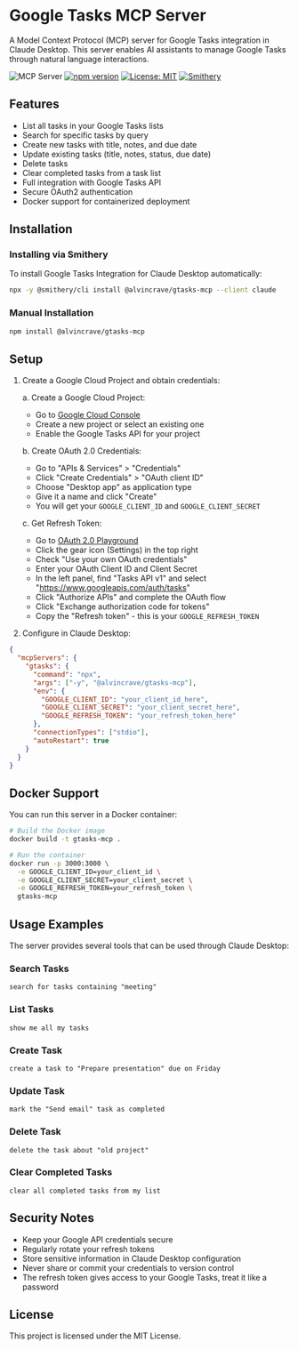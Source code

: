 # Google Tasks MCP Server

A Model Context Protocol (MCP) server for Google Tasks integration in Claude Desktop. This server enables AI assistants to manage Google Tasks through natural language interactions.

![](https://badge.mcpx.dev?type=server "MCP Server")
[![npm version](https://badge.fury.io/js/@alvincrave/gtasks-mcp.svg)](https://www.npmjs.com/package/@alvincrave/gtasks-mcp)
[![License: MIT](https://img.shields.io/badge/License-MIT-blue.svg)](https://opensource.org/licenses/MIT)
[![Smithery](https://smithery.ai/badge.svg)](https://smithery.ai/server/@alvinjchoi/gtasks-mcp)

## Features

- List all tasks in your Google Tasks lists
- Search for specific tasks by query
- Create new tasks with title, notes, and due date
- Update existing tasks (title, notes, status, due date)
- Delete tasks
- Clear completed tasks from a task list
- Full integration with Google Tasks API
- Secure OAuth2 authentication
- Docker support for containerized deployment

## Installation

### Installing via Smithery

To install Google Tasks Integration for Claude Desktop automatically:

```bash
npx -y @smithery/cli install @alvincrave/gtasks-mcp --client claude
```

### Manual Installation

```bash
npm install @alvincrave/gtasks-mcp
```

## Setup

1. Create a Google Cloud Project and obtain credentials:

   a. Create a Google Cloud Project:

   - Go to [Google Cloud Console](https://console.cloud.google.com/)
   - Create a new project or select an existing one
   - Enable the Google Tasks API for your project

   b. Create OAuth 2.0 Credentials:

   - Go to "APIs & Services" > "Credentials"
   - Click "Create Credentials" > "OAuth client ID"
   - Choose "Desktop app" as application type
   - Give it a name and click "Create"
   - You will get your `GOOGLE_CLIENT_ID` and `GOOGLE_CLIENT_SECRET`

   c. Get Refresh Token:

   - Go to [OAuth 2.0 Playground](https://developers.google.com/oauthplayground/)
   - Click the gear icon (Settings) in the top right
   - Check "Use your own OAuth credentials"
   - Enter your OAuth Client ID and Client Secret
   - In the left panel, find "Tasks API v1" and select "https://www.googleapis.com/auth/tasks"
   - Click "Authorize APIs" and complete the OAuth flow
   - Click "Exchange authorization code for tokens"
   - Copy the "Refresh token" - this is your `GOOGLE_REFRESH_TOKEN`

2. Configure in Claude Desktop:

```json
{
  "mcpServers": {
    "gtasks": {
      "command": "npx",
      "args": ["-y", "@alvincrave/gtasks-mcp"],
      "env": {
        "GOOGLE_CLIENT_ID": "your_client_id_here",
        "GOOGLE_CLIENT_SECRET": "your_client_secret_here",
        "GOOGLE_REFRESH_TOKEN": "your_refresh_token_here"
      },
      "connectionTypes": ["stdio"],
      "autoRestart": true
    }
  }
}
```

## Docker Support

You can run this server in a Docker container:

```bash
# Build the Docker image
docker build -t gtasks-mcp .

# Run the container
docker run -p 3000:3000 \
  -e GOOGLE_CLIENT_ID=your_client_id \
  -e GOOGLE_CLIENT_SECRET=your_client_secret \
  -e GOOGLE_REFRESH_TOKEN=your_refresh_token \
  gtasks-mcp
```

## Usage Examples

The server provides several tools that can be used through Claude Desktop:

### Search Tasks

```
search for tasks containing "meeting"
```

### List Tasks

```
show me all my tasks
```

### Create Task

```
create a task to "Prepare presentation" due on Friday
```

### Update Task

```
mark the "Send email" task as completed
```

### Delete Task

```
delete the task about "old project"
```

### Clear Completed Tasks

```
clear all completed tasks from my list
```

## Security Notes

- Keep your Google API credentials secure
- Regularly rotate your refresh tokens
- Store sensitive information in Claude Desktop configuration
- Never share or commit your credentials to version control
- The refresh token gives access to your Google Tasks, treat it like a password

## License

This project is licensed under the MIT License.
